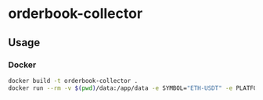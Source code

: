 # orderbook-collector

## Usage

### Docker

```bash
docker build -t orderbook-collector .
docker run --rm -v $(pwd)/data:/app/data -e SYMBOL="ETH-USDT" -e PLATFORM="binance" -e OUTPUT="/app/data" --name oc-eth-usdt-binance orderbook-collector
```